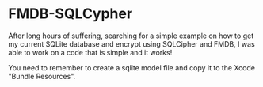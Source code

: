 # FMDB-SQLCypher
After long hours of suffering, searching for a simple example on how to get my current SQLite database and encrypt using SQLCipher and FMDB, I was able to work on a code that is simple and it works! 


You need to remember to create a sqlite model file and copy it to the Xcode "Bundle Resources".


